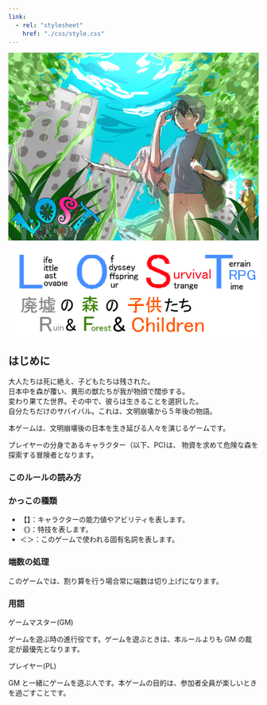 ```yaml
---
link:
  - rel: "stylesheet"
    href: "./css/style.css"
---
```


![イメージ画像](./assets/images/losttop.png "LOST～廃墟の森の子供たち～")
![LOST～廃墟の森の子供たち～](./assets/images/LOST.png "LOST～廃墟の森の子供たち～")

## はじめに

大人たちは死に絶え、子どもたちは残された。  
日本中を森が覆い、異形の獣たちが我が物顔で闊歩する。  
変わり果てた世界。その中で、彼らは生きることを選択した。  
自分たちだけのサバイバル。これは、文明崩壊から５年後の物語。

本ゲームは、文明崩壊後の日本を生き延びる人々を演じるゲームです。

プレイヤーの分身であるキャラクター（以下、PC)は、 物資を求めて危険な森を探索する冒険者となります。

### このルールの読み方

### かっこの種類

- 【】：キャラクターの能力値やアビリティを表します。
- 《》：特技を表します。
- ＜＞：このゲームで使われる固有名詞を表します。

### 端数の処理

このゲームでは、割り算を行う場合常に端数は切り上げになります。

### 用語

ゲームマスター(GM)

ゲームを遊ぶ時の進行役です。ゲームを遊ぶときは、本ルールよりも GM の裁定が最優先となります。

プレイヤー(PL)

GM と一緒にゲームを遊ぶ人です。本ゲームの目的は、参加者全員が楽しいときを過ごすことです。
